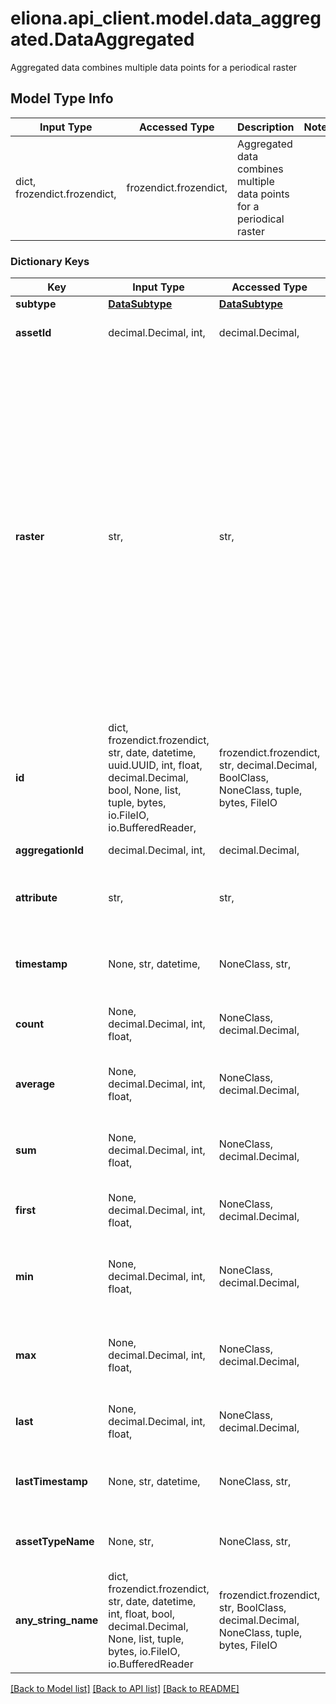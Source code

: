 # eliona.api_client.model.data_aggregated.DataAggregated

Aggregated data combines multiple data points for a periodical raster

## Model Type Info
Input Type | Accessed Type | Description | Notes
------------ | ------------- | ------------- | -------------
dict, frozendict.frozendict,  | frozendict.frozendict,  | Aggregated data combines multiple data points for a periodical raster | 

### Dictionary Keys
Key | Input Type | Accessed Type | Description | Notes
------------ | ------------- | ------------- | ------------- | -------------
**subtype** | [**DataSubtype**](DataSubtype.md) | [**DataSubtype**](DataSubtype.md) |  | 
**assetId** | decimal.Decimal, int,  | decimal.Decimal,  | ID of the corresponding asset | 
**raster** | str,  | str,  | Calculation intervals. | must be one of ["S1", "S2", "S3", "S4", "S5", "S6", "S10", "S12", "S15", "S20", "S30", "M1", "M2", "M3", "M4", "M5", "M6", "M10", "M12", "M15", "M20", "M30", "H1", "H2", "H3", "H4", "H6", "H8", "H12", "DAY", "WEEK", "MONTH", "QUARTER", "YEAR", "DECADE", "CENTURY", ] 
**id** | dict, frozendict.frozendict, str, date, datetime, uuid.UUID, int, float, decimal.Decimal, bool, None, list, tuple, bytes, io.FileIO, io.BufferedReader,  | frozendict.frozendict, str, decimal.Decimal, BoolClass, NoneClass, tuple, bytes, FileIO |  | 
**aggregationId** | decimal.Decimal, int,  | decimal.Decimal,  | ID of the aggregation | [optional] 
**attribute** | str,  | str,  | Name of the attribute which holds the data points | [optional] 
**timestamp** | None, str, datetime,  | NoneClass, str,  | Timestamp of this aggregated data set | [optional] value must conform to RFC-3339 date-time
**count** | None, decimal.Decimal, int, float,  | NoneClass, decimal.Decimal,  | Count of data points in this aggregated data set | [optional] value must be a 64 bit float
**average** | None, decimal.Decimal, int, float,  | NoneClass, decimal.Decimal,  | Average of all data points for this aggregated data set | [optional] value must be a 64 bit float
**sum** | None, decimal.Decimal, int, float,  | NoneClass, decimal.Decimal,  | Sum of all data points for this aggregated data set | [optional] value must be a 64 bit float
**first** | None, decimal.Decimal, int, float,  | NoneClass, decimal.Decimal,  | First data point in this aggregated data set | [optional] value must be a 64 bit float
**min** | None, decimal.Decimal, int, float,  | NoneClass, decimal.Decimal,  | Data point with the most minimal value in this aggregated data set | [optional] value must be a 64 bit float
**max** | None, decimal.Decimal, int, float,  | NoneClass, decimal.Decimal,  | Data point with the most maximal value in this aggregated data set | [optional] value must be a 64 bit float
**last** | None, decimal.Decimal, int, float,  | NoneClass, decimal.Decimal,  | Latest data point in this aggregated data set | [optional] value must be a 64 bit float
**lastTimestamp** | None, str, datetime,  | NoneClass, str,  | Timestamp of the latest data point | [optional] value must conform to RFC-3339 date-time
**assetTypeName** | None, str,  | NoneClass, str,  | The name of the corresponding asset type | [optional] 
**any_string_name** | dict, frozendict.frozendict, str, date, datetime, int, float, bool, decimal.Decimal, None, list, tuple, bytes, io.FileIO, io.BufferedReader | frozendict.frozendict, str, BoolClass, decimal.Decimal, NoneClass, tuple, bytes, FileIO | any string name can be used but the value must be the correct type | [optional]

[[Back to Model list]](../../README.md#documentation-for-models) [[Back to API list]](../../README.md#documentation-for-api-endpoints) [[Back to README]](../../README.md)

